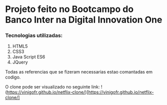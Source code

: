 # Projeto feito no Bootcampo do Banco Inter na Digital Innovation One

### Tecnologias utilizadas:
1. HTML5
2. CSS3
3. Java Script ES6
4. JQuery

Todas as referencias que se fizeram necessarias estao comantadas em codigo.

O clone pode ser visualizado no seguinte link: !(https://vinigofr.github.io/netflix-clone/)[https://vinigofr.github.io/netflix-clone/]
